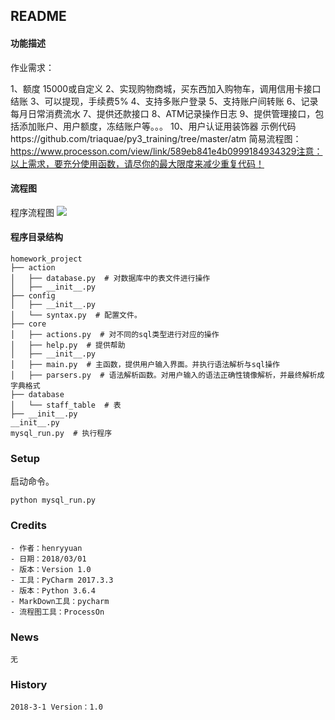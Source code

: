 ## README
#### **功能描述**
作业需求：

1、额度 15000或自定义
2、实现购物商城，买东西加入购物车，调用信用卡接口结账
3、可以提现，手续费5%
4、支持多账户登录
5、支持账户间转账
6、记录每月日常消费流水
7、提供还款接口
8、ATM记录操作日志
9、提供管理接口，包括添加账户、用户额度，冻结账户等。。。
10、用户认证用装饰器
示例代码https://github.com/triaquae/py3_training/tree/master/atm
简易流程图：https://www.processon.com/view/link/589eb841e4b0999184934329注意：以上需求，要充分使用函数，请尽你的最大限度来减少重复代码！

#### **流程图**
程序流程图
![](https://github.com/henryyuan/first-app/tree/master/homework/Module2/练习题目/作业_用户信息增删改/作业_用户信息增删改.png.png)

#### **程序目录结构**
````text
homework_project
├── action
│   ├── database.py  # 对数据库中的表文件进行操作
│   ├── __init__.py
├── config
│   ├── __init__.py
│   └── syntax.py  # 配置文件。
├── core
│   ├── actions.py  # 对不同的sql类型进行对应的操作
│   ├── help.py  # 提供帮助
│   ├── __init__.py
│   ├── main.py  # 主函数，提供用户输入界面。并执行语法解析与sql操作
│   ├── parsers.py  # 语法解析函数。对用户输入的语法正确性镜像解析，并最终解析成字典格式
├── database
│   └── staff_table  # 表
├── __init__.py
__init__.py 
mysql_run.py  # 执行程序
````
    
### Setup
启动命令。
```text
python mysql_run.py
```

### Credits
    - 作者：henryyuan
    - 日期：2018/03/01
    - 版本：Version 1.0
    - 工具：PyCharm 2017.3.3
    - 版本：Python 3.6.4
    - MarkDown工具：pycharm
    - 流程图工具：ProcessOn
    
### News
    无

### History
    2018-3-1 Version：1.0

